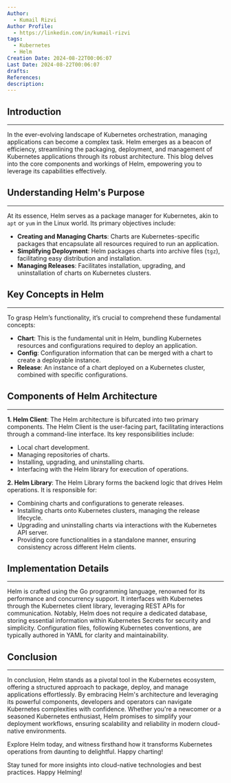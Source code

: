 ```yaml
---
Author:
  - Kumail Rizvi
Author Profile:
  - https://linkedin.com/in/kumail-rizvi
tags:
  - Kubernetes
  - Helm
Creation Date: 2024-08-22T00:06:07
Last Date: 2024-08-22T00:06:07
drafts: 
References: 
description:
---
```

## Introduction
---

In the ever-evolving landscape of Kubernetes orchestration, managing applications can become a complex task. Helm emerges as a beacon of efficiency, streamlining the packaging, deployment, and management of Kubernetes applications through its robust architecture. This blog delves into the core components and workings of Helm, empowering you to leverage its capabilities effectively.


## Understanding Helm's Purpose
---

At its essence, Helm serves as a package manager for Kubernetes, akin to `apt` or `yum` in the Linux world. Its primary objectives include:

- **Creating and Managing Charts**: Charts are Kubernetes-specific packages that encapsulate all resources required to run an application.
- **Simplifying Deployment**: Helm packages charts into archive files (`tgz`), facilitating easy distribution and installation.
- **Managing Releases**: Facilitates installation, upgrading, and uninstallation of charts on Kubernetes clusters.

## Key Concepts in Helm
---

To grasp Helm’s functionality, it’s crucial to comprehend these fundamental concepts:

- **Chart**: This is the fundamental unit in Helm, bundling Kubernetes resources and configurations required to deploy an application.
- **Config**: Configuration information that can be merged with a chart to create a deployable instance.
- **Release**: An instance of a chart deployed on a Kubernetes cluster, combined with specific configurations.

## Components of Helm Architecture
---

**1. Helm Client**: 
The Helm architecture is bifurcated into two primary components. The Helm Client is the user-facing part, facilitating interactions through a command-line interface. Its key responsibilities include:
- Local chart development.
- Managing repositories of charts.
- Installing, upgrading, and uninstalling charts.
- Interfacing with the Helm library for execution of operations.

**2. Helm Library**: 
The Helm Library forms the backend logic that drives Helm operations. It is responsible for:
- Combining charts and configurations to generate releases.
- Installing charts onto Kubernetes clusters, managing the release lifecycle.
- Upgrading and uninstalling charts via interactions with the Kubernetes API server.
- Providing core functionalities in a standalone manner, ensuring consistency across different Helm clients.

## Implementation Details
---

Helm is crafted using the Go programming language, renowned for its performance and concurrency support. It interfaces with Kubernetes through the Kubernetes client library, leveraging REST APIs for communication. Notably, Helm does not require a dedicated database, storing essential information within Kubernetes Secrets for security and simplicity. Configuration files, following Kubernetes conventions, are typically authored in YAML for clarity and maintainability.

## Conclusion
---

In conclusion, Helm stands as a pivotal tool in the Kubernetes ecosystem, offering a structured approach to package, deploy, and manage applications effortlessly. By embracing Helm's architecture and leveraging its powerful components, developers and operators can navigate Kubernetes complexities with confidence. Whether you're a newcomer or a seasoned Kubernetes enthusiast, Helm promises to simplify your deployment workflows, ensuring scalability and reliability in modern cloud-native environments.

Explore Helm today, and witness firsthand how it transforms Kubernetes operations from daunting to delightful. Happy charting!

Stay tuned for more insights into cloud-native technologies and best practices. Happy Helming!

